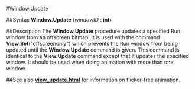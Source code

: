 
#Window.Update

##Syntax
**Window.Update** (*windowID* : **int**)



##Description
The **Window.Update** procedure updates a specified Run window from an offscreen bitmap. It is used with the command **View.Set**("offscreenonly") which prevents the Run window from being updated until the **Window.Update** command is given.
This command is identical to the **View.Update** command except that it updates the specified window. It should be used when doing animation with more than one window.



##See also
**[view_update.html](View.Update)** for information on flicker-free animation.



